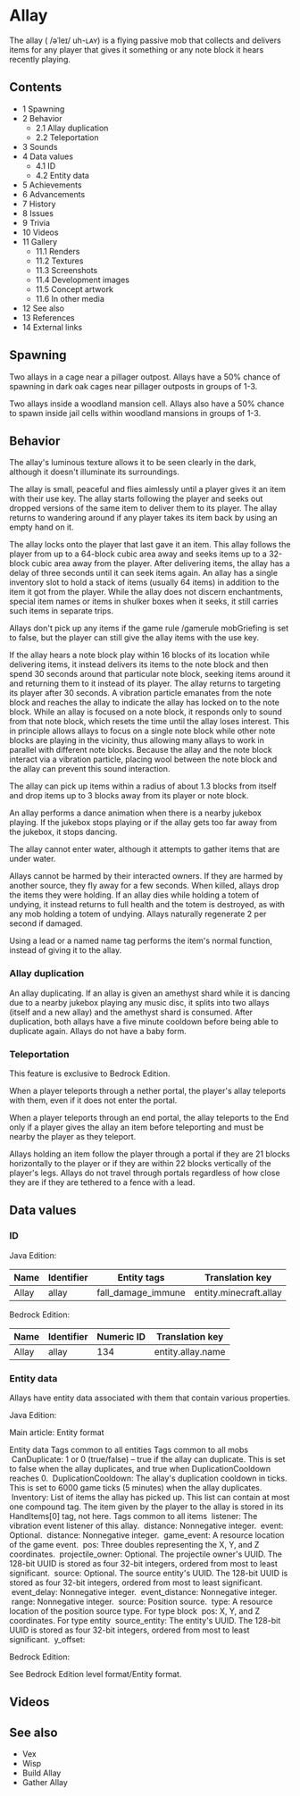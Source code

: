 # Allay
The allay ( /əˈleɪ/ uh-ʟᴀʏ) is a flying passive mob that collects and delivers items for any player that gives it something or any note block it hears recently playing.

## Contents
- 1 Spawning
- 2 Behavior
	- 2.1 Allay duplication
	- 2.2 Teleportation
- 3 Sounds
- 4 Data values
	- 4.1 ID
	- 4.2 Entity data
- 5 Achievements
- 6 Advancements
- 7 History
- 8 Issues
- 9 Trivia
- 10 Videos
- 11 Gallery
	- 11.1 Renders
	- 11.2 Textures
	- 11.3 Screenshots
	- 11.4 Development images
	- 11.5 Concept artwork
	- 11.6 In other media
- 12 See also
- 13 References
- 14 External links

## Spawning
Two allays in a cage near a pillager outpost.
Allays have a 50% chance of spawning in dark oak cages near pillager outposts in groups of 1-3.

Two allays inside a woodland mansion cell.
Allays also have a 50% chance to spawn inside jail cells within woodland mansions in groups of 1-3.


## Behavior
The allay's luminous texture allows it to be seen clearly in the dark, although it doesn't illuminate its surroundings.

The allay is small, peaceful and flies aimlessly until a player gives it an item with their use key. The allay starts following the player and seeks out dropped versions of the same item to deliver them to its player. The allay returns to wandering around if any player takes its item back by using an empty hand on it.

The allay locks onto the player that last gave it an item. This allay follows the player from up to a 64-block cubic area away and seeks items up to a 32-block cubic area away from the player. After delivering items, the allay has a delay of three seconds until it can seek items again. An allay has a single inventory slot to hold a stack of items (usually 64 items) in addition to the item it got from the player. While the allay does not discern enchantments, special item names or items in shulker boxes when it seeks, it still carries such items in separate trips.

Allays don't pick up any items if the game rule /gamerule mobGriefing is set to false, but the player can still give the allay items with the use key. 

If the allay hears a note block play within 16 blocks of its location while delivering items, it instead delivers its items to the note block and then spend 30 seconds around that particular note block, seeking items around it and returning them to it instead of its player. The allay returns to targeting its player after 30 seconds. A vibration particle emanates from the note block and reaches the allay to indicate the allay has locked on to the note block. While an allay is focused on a note block, it responds only to sound from that note block, which resets the time until the allay loses interest. This in principle allows allays to focus on a single note block while other note blocks are playing in the vicinity, thus allowing many allays to work in parallel with different note blocks. Because the allay and the note block interact via a vibration particle, placing wool between the note block and the allay can prevent this sound interaction. 

The allay can pick up items within a radius of about 1.3 blocks from itself and drop items up to 3 blocks away from its player or note block.

An allay performs a dance animation when there is a nearby jukebox playing. If the jukebox stops playing or if the allay gets too far away from the jukebox, it stops dancing.

The allay cannot enter water, although it attempts to gather items that are under water. 

Allays cannot be harmed by their interacted owners. If they are harmed by another source, they fly away for a few seconds. When killed, allays drop the items they were holding. If an allay dies while holding a totem of undying, it instead returns to full health and the totem is destroyed, as with any mob holding a totem of undying. Allays naturally regenerate 2 per second if damaged.

Using a lead or a named name tag performs the item's normal function, instead of giving it to the allay.

### Allay duplication
An allay duplicating.
If an allay is given an amethyst shard while it is dancing due to a nearby jukebox playing any music disc, it splits into two allays (itself and a new allay) and the amethyst shard is consumed. After duplication, both allays have a five minute cooldown before being able to duplicate again. Allays do not have a baby form.

### Teleportation

  

This feature is exclusive to  Bedrock Edition. 


When a player teleports through a nether portal, the player's allay teleports with them, even if it does not enter the portal.

When a player teleports through an end portal, the allay teleports to the End only if a player gives the allay an item before teleporting and must be nearby the player as they teleport.

Allays holding an item follow the player through a portal if they are 21 blocks horizontally to the player or if they are within 22 blocks vertically of the player's legs. Allays do not travel through portals regardless of how close they are if they are tethered to a fence with a lead.


## Data values
### ID
Java Edition:

| Name  | Identifier | Entity tags        | Translation key        |
|-------|------------|--------------------|------------------------|
| Allay | allay      | fall_damage_immune | entity.minecraft.allay |

Bedrock Edition:

| Name  | Identifier | Numeric ID | Translation key   |
|-------|------------|------------|-------------------|
| Allay | allay      | 134        | entity.allay.name |

### Entity data
Allays have entity data associated with them that contain various properties.

Java Edition:

Main article: Entity format

 Entity data
Tags common to all entities
Tags common to all mobs
 CanDuplicate: 1 or 0 (true/false) – true if the allay can duplicate. This is set to false when the allay duplicates, and true when DuplicationCooldown reaches 0.
 DuplicationCooldown: The allay's duplication cooldown in ticks. This is set to 6000 game ticks (5 minutes) when the allay duplicates.
 Inventory: List of items the allay has picked up. This list can contain at most one compound tag. The item given by the player to the allay is stored in its HandItems[0] tag, not here.
Tags common to all items
 listener: The vibration event listener of this allay.
 distance: Nonnegative integer.
 event: Optional.
 distance: Nonnegative integer.
 game_event: A resource location of the game event.
 pos: Three doubles representing the X, Y, and Z coordinates.
 projectile_owner: Optional. The projectile owner's UUID. The 128-bit UUID is stored as four 32-bit integers, ordered from most to least significant.
 source: Optional. The source entity's UUID. The 128-bit UUID is stored as four 32-bit integers, ordered from most to least significant.
 event_delay: Nonnegative integer.
 event_distance: Nonnegative integer.
 range: Nonnegative integer.
 source: Position source.
 type: A resource location of the position source type.
For type block
 pos: X, Y, and Z coordinates.
For type entity
 source_entity: The entity's UUID. The 128-bit UUID is stored as four 32-bit integers, ordered from most to least significant.
 y_offset:

Bedrock Edition:

See Bedrock Edition level format/Entity format.
## Videos






## See also
- Vex
- Wisp
- Build Allay
- Gather Allay

